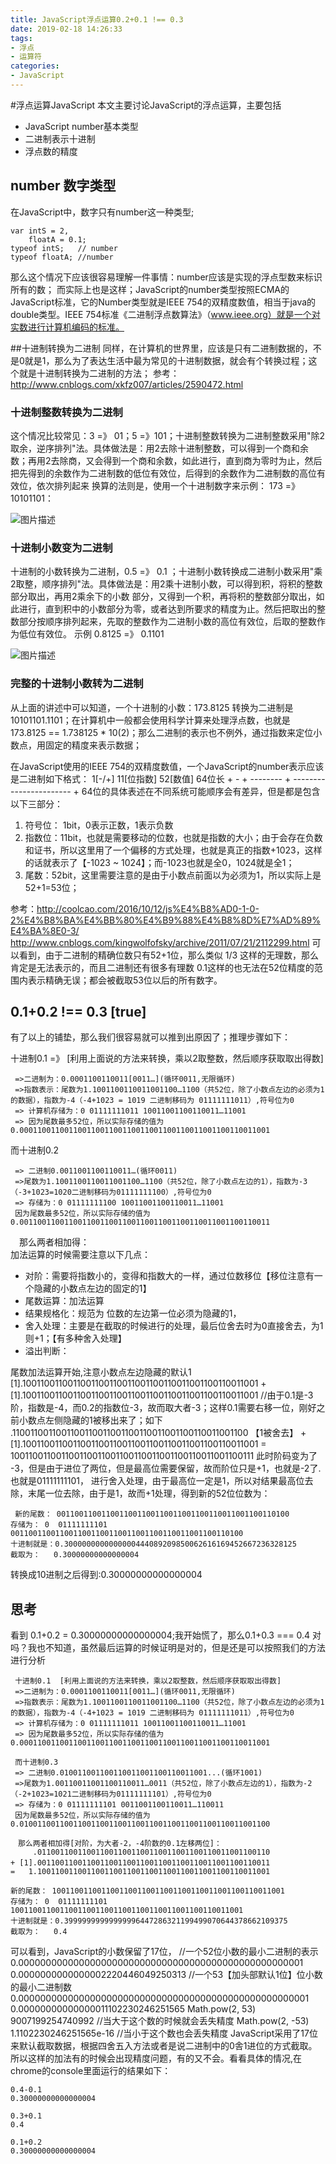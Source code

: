 ```yaml
---
title: JavaScript浮点运算0.2+0.1 !== 0.3
date: 2019-02-18 14:26:33
tags:
- 浮点
- 运算符
categories: 
- JavaScript
---
```

#浮点运算JavaScript
本文主要讨论JavaScript的浮点运算，主要包括
* JavaScript number基本类型
* 二进制表示十进制
* 浮点数的精度
## number 数字类型
在JavaScript中，数字只有number这一种类型;
````
var intS = 2,
    floatA = 0.1;
typeof intS;   // number
typeof floatA; //number
````
那么这个情况下应该很容易理解一件事情：number应该是实现的浮点型数来标识所有的数；
而实际上也是这样；JavaScript的number类型按照ECMA的JavaScript标准，它的Number类型就是IEEE 754的双精度数值，相当于java的double类型。IEEE 754标准《二进制浮点数算法》（www.ieee.org）就是一个对实数进行计算机编码的标准。

<!-- more -->

##十进制转换为二进制
同样，在计算机的世界里，应该是只有二进制数据的，不是0就是1，那么为了表达生活中最为常见的十进制数据，就会有个转换过程；这个就是十进制转换为二进制的方法；
参考：http://www.cnblogs.com/xkfz007/articles/2590472.html 
### 十进制整数转换为二进制
这个情况比较常见：3 =》 01；5 =》101；十进制整数转换为二进制整数采用"除2取余，逆序排列"法。具体做法是：用2去除十进制整数，可以得到一个商和余数；再用2去除商，又会得到一个商和余数，如此进行，直到商为零时为止，然后把先得到的余数作为二进制数的低位有效位，后得到的余数作为二进制数的高位有效位，依次排列起来
换算的法则是，使用一个十进制数字来示例： 173 =》 10101101：

![图片描述](http://huananimg.zanmeizhuen.com/blog/img/erjinzhi.png)

### 十进制小数变为二进制
十进制的小数转换为二进制，0.5 =》 0.1 ；十进制小数转换成二进制小数采用"乘2取整，顺序排列"法。具体做法是：用2乘十进制小数，可以得到积，将积的整数部分取出，再用2乘余下的小数 部分，又得到一个积，再将积的整数部分取出，如此进行，直到积中的小数部分为零，或者达到所要求的精度为止。然后把取出的整数部分按顺序排列起来，先取的整数作为二进制小数的高位有效位，后取的整数作为低位有效位。
示例 0.8125 =》 0.1101

![图片描述](http://huananimg.zanmeizhuen.com/blog/img/shijinzhi.png)

### 完整的十进制小数转为二进制
从上面的讲述中可以知道，一个十进制的小数：173.8125 转换为二进制是 10101101.1101；在计算机中一般都会使用科学计算来处理浮点数，也就是 173.8125 == 1.738125 * 10(2)；那么二进制的表示也不例外，通过指数来定位小数点，用固定的精度来表示数据；

在JavaScript使用的IEEE 754的双精度数值，一个JavaScript的number表示应该是二进制如下格式：
     1[-/+] 11[位指数]        52[数值]                 64位长
    +  -  + -------- + ----------------------- +
64位的具体表述在不同系统可能顺序会有差异，但是都是包含以下三部分：
1. 符号位： 1bit，0表示正数，1表示负数
2. 指数位：11bit，也就是需要移动的位数，也就是指数的大小；由于会存在负数和证书，所以这里用了一个偏移的方式处理，也就是真正的指数+1023，这样的话就表示了【-1023 ~ 1024】；而-1023也就是全0，1024就是全1；
3. 尾数：52bit，这里需要注意的是由于小数点前面以为必须为1，所以实际上是52+1=53位；

参考：http://coolcao.com/2016/10/12/js%E4%B8%AD0-1-0-2%E4%B8%BA%E4%BB%80%E4%B9%88%E4%B8%8D%E7%AD%89%E4%BA%8E0-3/
http://www.cnblogs.com/kingwolfofsky/archive/2011/07/21/2112299.html
可以看到，由于二进制的精确位数只有52+1位，那么类似 1/3 这样的无理数，那么肯定是无法表示的，而且二进制还有很多有理数 0.1这样的也无法在52位精度的范围内表示精确无误；都会被截取53位以后的所有数字。
## 0.1+0.2 !== 0.3  [true]
有了以上的铺垫，那么我们很容易就可以推到出原因了；推理步骤如下：

 十进制0.1 =》 [利用上面说的方法来转换，乘以2取整数，然后顺序获取取出得数]
````
 =>二进制为：0.0001100110011[0011…](循环0011,无限循环)   
 =>指数表示：尾数为1.1001100110011001100…1100（共52位，除了小数点左边的必须为1的数据），指数为-4（-4+1023 = 1019 二进制移码为 01111111011）,符号位为0  
 => 计算机存储为：0 01111111011 10011001100110011…11001  
 => 因为尾数最多52位，所以实际存储的值为0.00011001100110011001100110011001100110011001100110011001  
````
 而十进制0.2  
````
 => 二进制0.0011001100110011…(循环0011)  
 =>尾数为1.1001100110011001100…1100（共52位，除了小数点左边的1），指数为-3（-3+1023=1020二进制移码为01111111100）,符号位为0  
 => 存储为：0 01111111100 10011001100110011…11001  
 因为尾数最多52位，所以实际存储的值为0.00110011001100110011001100110011001100110011001100110011  
````
　那么两者相加得：   
加法运算的时候需要注意以下几点：
* 对阶：需要将指数小的，变得和指数大的一样，通过位数移位【移位注意有一个隐藏的小数点左边的固定的1】
* 尾数运算：加法运算
* 结果规格化：规范为 位数的左边第一位必须为隐藏的1，
* 舍入处理：主要是在截取的时候进行的处理，最后位舍去时为0直接舍去，为1则+1；【有多种舍入处理】
* 溢出判断：

尾数加法运算开始,注意小数点左边隐藏的默认1
       [1].1001100110011001100110011001100110011001100110011001
     + [1].1001100110011001100110011001100110011001100110011001
 //由于0.1是-3阶，指数是-4，而0.2的指数位-3，故而取大者-3；这样0.1需要右移一位，刚好之前小数点左侧隐藏的1被移出来了；如下
          .1100110011001100110011001100110011001100110011001100 【1被舍去】
    +  [1].1001100110011001100110011001100110011001100110011001
    =   100110011001100110011001100110011001100110011001100111
此时阶码变为了 -3，但是由于进位了两位，但是最高位需要保留，故而阶位只是+1，也就是-2了.也就是01111111101，
进行舍入处理，由于最高位一定是1，所以对结果最高位去除，末尾一位去除，由于是1，故而+1处理，得到新的52位位数为：
````
 新的尾数： 0011001100110011001100110011001100110011001100110100
存储为： 0  01111111101  0011001100110011001100110011001100110011001100110100
十进制就是：0.3000000000000000444089209850062616169452667236328125
截取为：   0.30000000000000004  
````
 转换成10进制之后得到:0.30000000000000004   

## 思考
看到 0.1+0.2 = 0.30000000000000004;我开始慌了，那么0.1+0.3 === 0.4 对吗？我也不知道，虽然最后运算的时候证明是对的，但是还是可以按照我们的方法进行分析
````
 十进制0.1  [利用上面说的方法来转换，乘以2取整数，然后顺序获取取出得数]
 =>二进制为：0.0001100110011[0011…](循环0011,无限循环)   
 =>指数表示：尾数为1.1001100110011001100…1100（共52位，除了小数点左边的必须为1的数据），指数为-4（-4+1023 = 1019 二进制移码为 01111111011）,符号位为0  
 => 计算机存储为：0 01111111011 10011001100110011…11001  
 => 因为尾数最多52位，所以实际存储的值为0.00011001100110011001100110011001100110011001100110011001 
 
 而十进制0.3  
 => 二进制0.010011001100110011001100110011001...(循环1001)  
 =>尾数为1.00110011001100110011…0011（共52位，除了小数点左边的1），指数为-2（-2+1023=1021二进制移码为01111111101）,符号位为0  
 => 存储为：0 01111111101 0011001100110011…110011  
 因为尾数最多52位，所以实际存储的值为0.01001100110011001100110011001100110011001100110011001100  

　那么两者相加得[对阶，为大者-2，-4阶数的0.1左移两位]：      
     .0110011001100110011001100110011001100110011001100110
+ [1].0011001100110011001100110011001100110011001100110011　
=   1.1001100110011001100110011001100110011001100110011001

新的尾数： 1001100110011001100110011001100110011001100110011001
存储为： 0  01111111101  1001100110011001100110011001100110011001100110011001
十进制就是：0.39999999999999996447286321199499070644378662109375
截取为：   0.4 
````
可以看到，JavaScript的小数保留了17位，
    //一个52位小数的最小二进制的表示
    0.0000000000000000000000000000000000000000000000000001
    0.0000000000000002220446049250313 
    //一个53【加头部默认1位】位小数的最小二进制数
    0.00000000000000000000000000000000000000000000000000001
    0.00000000000000011102230246251565
    Math.pow(2, 53)
    9007199254740992 //当大于这个数的时候就会丢失精度
    Math.pow(2, -53)
    1.1102230246251565e-16  //当小于这个数也会丢失精度
JavaScript采用了17位来默认截取数据，根据四舍五入方法或者是说二进制中的0舎1进位的方式截取。
所以这样的加法有的时候会出现精度问题，有的又不会。看看具体的情况,在chrome的console里面运行的结果如下：
````
0.4-0.1
0.30000000000000004

0.3+0.1
0.4

0.1+0.2
0.30000000000000004
````
